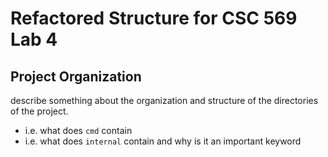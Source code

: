 # Refactored Structure for CSC 569 Lab 4

## Project Organization

describe something about the organization and structure of the directories of the project.
- i.e. what does `cmd` contain
- i.e. what does `internal` contain and why is it an important keyword
